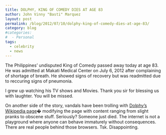 ```yaml
---
title: DOLPHY, KING OF COMEDY DIES AT AGE 83
author: John Vinny "Basti" Marquez
layout: post
permalink: /blog/2012/07/10/dolphy-king-of-comedy-dies-at-age-83/
category: blog
#categories:
#  - Personal
tags:
  - celebrity
  - news
---
```

The Philippines&#8217; undisputed King of Comedy passed away today at age 83. He was admitted at Makati Medical Center on July 6, 2012 after complaining of shortage of breath. He showed signs of recovery but was readmitted due to reccuring signs of pneumonia.

I grew up watching his TV shows and Movies. Thank you sir for blessing us with laughter. You will be missed.

On another side of the story, vandals have been trolling with <a href="http://en.wikipedia.org/wiki/Dolphy" target="_blank">Dolphy&#8217;s Wikipedia page</a>� modifying the page with content ranging from slight pranks to obscene stuff. Seriously? Someone just died. The internet is not a playground where anyone can behave immaturely without consequences. There are real people behind those browsers. Tsk. Disappointing.